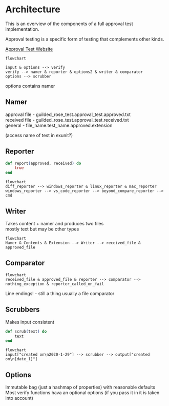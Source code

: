 # Architecture

This is an overview of the components of a full approval test implementation.  

Approval testing is a specific form of testing that complements other kinds.

[Approval Test Website](https://approvaltests.com/)

```mermaid
flowchart

input & options --> verify
verify --> namer & reporter & options2 & writer & comparator
options --> scrubber
```

options contains namer

## Namer
approval file - guilded_rose_test.approval_test.approved.txt  
received file - guilded_rose_test.approval_test.received.txt  
general - file_name.test_name.approved.extension

(access name of test in exunit?)

## Reporter
```elixir
def report(approved, received) do
    true
end
```

```mermaid
flowchart
diff_reporter --> windows_reporter & linux_reporter & mac_reporter
windows_reporter --> vs_code_reporter --> beyond_compare_reporter --> cmd
```

## Writer
Takes content + namer and produces two files  
mostly text but may be other types

```mermaid
flowchart
Namer & Contents & Extension --> Writer --> received_file & approved_file
```

## Comparator
```mermaid
flowchart
received_file & approved_file & reporter --> comparator --> nothing_exception & reporter_called_on_fail
```

Line endings! - still a thing
usually a file comparator

## Scrubbers
Makes input consistent

```elixir
def scrub(text) do
    text
end
```

```mermaid
flowchart
input["created on\n2020-1-29"] --> scrubber --> output["created on\n[date_1]"]
```

## Options
Immutable bag (just a hashmap of properties) with reasonable defaults  
Most verify functions hava an optional options (if you pass it in it is taken into account)  

